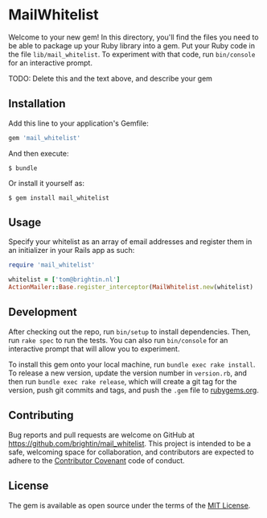 # MailWhitelist

Welcome to your new gem! In this directory, you'll find the files you need to be able to package up your Ruby library into a gem. Put your Ruby code in the file `lib/mail_whitelist`. To experiment with that code, run `bin/console` for an interactive prompt.

TODO: Delete this and the text above, and describe your gem

## Installation

Add this line to your application's Gemfile:

```ruby
gem 'mail_whitelist'
```

And then execute:

    $ bundle

Or install it yourself as:

    $ gem install mail_whitelist

## Usage

Specify your whitelist as an array of email addresses and register them in an
initializer in your Rails app as such:

```ruby
require 'mail_whitelist'

whitelist = ['tom@brightin.nl']
ActionMailer::Base.register_interceptor(MailWhitelist.new(whitelist)
```

## Development

After checking out the repo, run `bin/setup` to install dependencies. Then, run `rake spec` to run the tests. You can also run `bin/console` for an interactive prompt that will allow you to experiment.

To install this gem onto your local machine, run `bundle exec rake install`. To release a new version, update the version number in `version.rb`, and then run `bundle exec rake release`, which will create a git tag for the version, push git commits and tags, and push the `.gem` file to [rubygems.org](https://rubygems.org).

## Contributing

Bug reports and pull requests are welcome on GitHub at https://github.com/brightin/mail_whitelist. This project is intended to be a safe, welcoming space for collaboration, and contributors are expected to adhere to the [Contributor Covenant](http://contributor-covenant.org) code of conduct.


## License

The gem is available as open source under the terms of the [MIT License](http://opensource.org/licenses/MIT).
